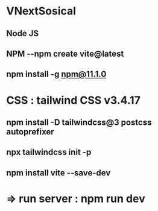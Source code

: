 # VNextSosical
 ## Node JS
 ## NPM --npm create vite@latest
 ## npm install -g npm@11.1.0
# CSS : tailwind CSS v3.4.17
## npm install -D tailwindcss@3 postcss autoprefixer
## npx tailwindcss init -p
## npm install vite --save-dev
 # => run server : npm run dev


